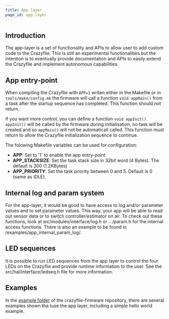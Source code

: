 ```yaml
---
title: App layer
page_id: app_layer
---
```


## Introduction

The app-layer is a set of functionality and APIs to allow user to add custom code to the Crazyflie.
This is still an experimental functionalities but the intention is to eventually provide documentation and APIs to easily extend the Crazyflie and implement autonomous capabilities.

## App entry-point

When compiling the Crazyflie with ```APP=1``` writen either in the Makefile or in ```tools/make/config.mk``` the firmware will call a function ```void appMain()``` from a task after the startup sequence has completed.
This function should not return.

If you want more control, you can define a function ```void appInit()```. ```appInit()``` will be called by the firmware during initialisation, no task will be created and so ```appMain()``` will not be automaticall called.
This function must return to allow the Crazyflie initialization sequence to continue.

The folowing Makefile variables can be used for configuration:

 - **APP**: Set to '1' to enable the app entry-point
 - **APP_STACKSIZE**: Set the task stack size in 32bit word (4 Bytes). The default is 300 (1.2KBytes)
 - **APP_PRIORITY**: Set the task priority between 0 and 5. Default is 0 (same as IDLE).

## Internal log and param system

For the app-layer, it would be good to have access to log and/or parameter values and to set parameter values. This way, your app will be able to read out sensor data or to switch controller/estimator on air. To check out these functions, look at src/modules/interface/log.h or .../param.h for the internal access functions. There is also an example to be found in /examples/app_internal_param_log/.

## LED sequences

It is possible to run LED sequences from the app layer to control the four LEDs on the Crazyflie and provide runtime information to the user. See the src/hal/interface/ledseq.h file for more information.

## Examples

In the [example folder](https://github.com/bitcraze/crazyflie-firmware/tree/master/examples) of the crazyflie-firmware repository, there are several examples shown tha tuse the app layer, including a simple hello world example.
